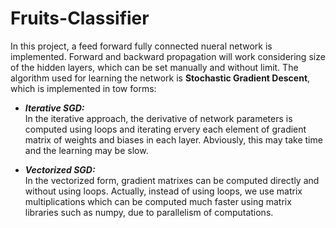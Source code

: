 # Fruits-Classifier
In this project, a feed forward fully connected nueral network is implemented.
Forward and backward propagation will work considering size of the hidden layers, which can be set manually and without limit.
The algorithm used for learning the network is **Stochastic Gradient Descent**, which is implemented in tow forms:

- ***Iterative SGD:***
<br /> In the iterative approach, the derivative of network parameters is computed using loops and iterating ervery each element
of gradient matrix of weights and biases in each layer. Abviously, this may take time and the learning may be slow.

- ***Vectorized SGD:***
<br /> In the vectorized form, gradient matrixes can be computed directly and without using loops. Actually, instead of using loops, we 
use matrix multiplications which can be computed much faster using matrix libraries such as numpy, due to parallelism of computations.

